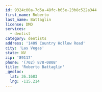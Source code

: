 ```yaml
---
id: 9324c00a-7d5a-48fc-b65e-23b8c522a344
first_name: Roberto
last_name: Battaglin
license: DMD
services:
  - dentist
category: dentists
address: '1409 Country Hollow Road'
city: 'Las Vegas'
state: NV
zip: '89117'
phone: '(702) 878-0808'
title: 'Roberto Battaglin'
_geoloc:
  lat: 36.1683
  lng: -115.214
---
```


